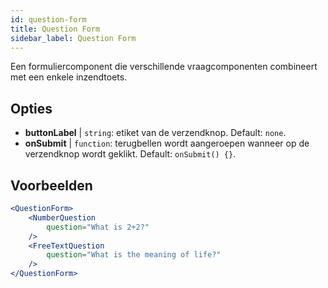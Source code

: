 ```yaml
---
id: question-form 
title: Question Form
sidebar_label: Question Form
---
```


Een formuliercomponent die verschillende vraagcomponenten combineert met een enkele inzendtoets.

## Opties

* __buttonLabel__ | `string`: etiket van de verzendknop. Default: `none`.
* __onSubmit__ | `function`: terugbellen wordt aangeroepen wanneer op de verzendknop wordt geklikt. Default: `onSubmit() {}`.


## Voorbeelden

```jsx live
<QuestionForm>
    <NumberQuestion
        question="What is 2+2?"
    />
    <FreeTextQuestion
        question="What is the meaning of life?"
    />    
</QuestionForm>
```
